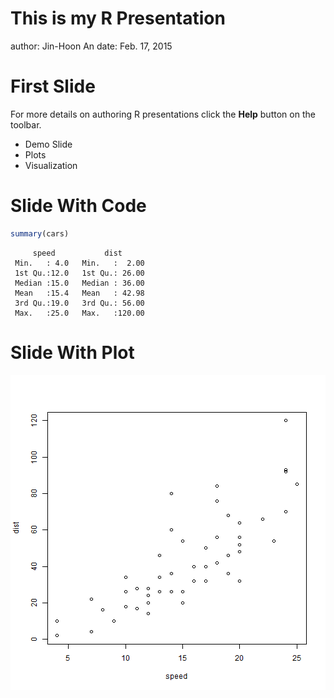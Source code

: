 This is my R Presentation
========================================================
author: Jin-Hoon An
date: Feb. 17, 2015

First Slide
========================================================

For more details on authoring R presentations click the
**Help** button on the toolbar.

- Demo Slide
- Plots
- Visualization

Slide With Code
========================================================


```r
summary(cars)
```

```
     speed           dist       
 Min.   : 4.0   Min.   :  2.00  
 1st Qu.:12.0   1st Qu.: 26.00  
 Median :15.0   Median : 36.00  
 Mean   :15.4   Mean   : 42.98  
 3rd Qu.:19.0   3rd Qu.: 56.00  
 Max.   :25.0   Max.   :120.00  
```

Slide With Plot
========================================================

![plot of chunk unnamed-chunk-2](test_pre-figure/unnamed-chunk-2-1.png) 
